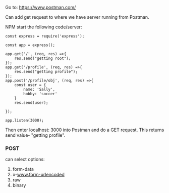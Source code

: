 Go to: 
https://www.postman.com/

Can add get request to where we have server running from Postman. 

NPM start the following code/server:

```
const express = require('express');

const app = express();

app.get('/', (req, res) =>{
	res.send("getting root");
});
app.get('/profile', (req, res) =>{
	res.send("getting profile");
});
app.post('/profile/obj', (req, res) =>{
	const user = {
		name: 'Sally',
		hobby: 'soccer'
	}
	res.send(user);

});

app.listen(3000);
```

Then enter localhost: 3000 into Postman and do a GET request. This returns send value- "getting profile". 

### POST ###

can select options: 
1. form-data
2. x-www.form-urlencoded
3. raw
4. binary
